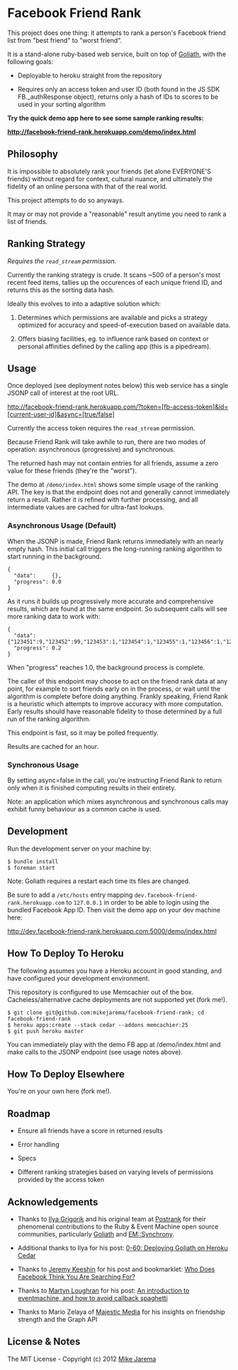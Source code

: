 # Facebook Friend Rank

This project does one thing: it attempts to rank a person's Facebook friend list from "best friend" to "worst friend".

It is a stand-alone ruby-based web service, built on top of [Goliath](http://goliath.io), with the following goals:

* Deployable to heroku straight from the repository

* Requires only an access token and user ID (both found in the JS SDK FB._authResponse object), returns only a hash of 
  IDs to scores to be used in your sorting algorithm

**Try the quick demo app here to see some sample ranking results:** 

**http://facebook-friend-rank.herokuapp.com/demo/index.html**


## Philosophy

It is impossible to absolutely rank your friends (let alone EVERYONE'S friends) without regard for
context, cultural nuance, and ultimately the fidelity of an online persona with that of the real world.

This project attempts to do so anyways.

It may or may not provide a "reasonable" result anytime you need to rank a list of friends.


## Ranking Strategy

*Requires the `read_stream` permission.*

Currently the ranking strategy is crude. It scans ~500 of a person's most 
recent feed items, tallies up the occurences of each unique friend ID, and
returns this as the sorting data hash.

Ideally this evolves to into a adaptive solution which:

1. Determines which permissions are available and picks a strategy optimized
   for accuracy and speed-of-execution based on available data.

2. Offers biasing facilities, eg. to influence rank based on context or
   personal affinities defined by the calling app (this is a pipedream).


## Usage

Once deployed (see deployment notes below) this web service has a single JSONP call of interest at the root URL.

http://facebook-friend-rank.herokuapp.com/?token=[fb-access-token]&id=[current-user-id]&async=[true/false]

Currently the access token requires the `read_stream` permission.

Because Friend Rank will take awhile to run, there are two modes of operation: asynchronous (progressive) and synchronous.

The returned hash may not contain entries for all friends, assume a zero value for these friends (they're the "worst").

The demo at `/demo/index.html` shows some simple usage of the ranking API. The key is that the endpoint does not
and generally cannot immediately return a result. Rather it is refined with further processing, and all intermediate
values are cached for ultra-fast lookups.

### Asynchronous Usage (Default)

When the JSONP is made, Friend Rank returns immediately with an nearly empty hash. This initial call triggers
the long-running ranking algorithm to start running in the background.

    {
      "data":     {},
      "progress": 0.0
    }

As it runs it builds up progressively more accurate and comprehensive results, which are found at the same endpoint.
So subsequent calls will see more ranking data to work with:

    {
      "data":     {"123451":9,"123452":99,"123453":1,"123454":1,"123455":1,"123456":1,"123457":1,"123458":2,"123459":2},
      "progress": 0.2
    }

When "progress" reaches 1.0, the background process is complete.

The caller of this endpoint may choose to act on the friend rank data at any point, for example to sort
friends early on in the process, or wait until the algorithm is complete before doing anything. Frankly speaking, 
Friend Rank is a heuristic which attempts to improve accuracy with more computation. Early results should have
reasonable fidelity to those determined by a full run of the ranking algorithm.

This endpoint is fast, so it may be polled frequently.

Results are cached for an hour.

### Synchronous Usage

By setting async=false in the call, you're instructing Friend Rank to return only when it is finished computing
results in their entirety.

Note: an application which mixes asynchronous and synchronous calls may exhibit funny behaviour as a common cache is used.


## Development

Run the development server on your machine by:

    $ bundle install
    $ foreman start

Note: Goliath requires a restart each time its files are changed.

Be sure to add a `/etc/hosts` entry mapping `dev.facebook-friend-rank.herokuapp.com` to `127.0.0.1` in
order to be able to login using the bundled Facebook App ID. Then visit the demo app on your dev machine here:

http://dev.facebook-friend-rank.herokuapp.com:5000/demo/index.html


## How To Deploy To Heroku

The following assumes you have a Heroku account in good standing, and have configured your development environment.

This repository is configured to use Memcachier out of the box. Cacheless/alternative cache deployments are not
supported yet (fork me!).
    
    $ git clone git@github.com:mikejarema/facebook-friend-rank; cd facebook-friend-rank
    $ heroku apps:create --stack cedar --addons memcachier:25
    $ git push heroku master
    
You can immediately play with the demo FB app at /demo/index.html and make calls to the JSONP endpoint 
(see usage notes above).


## How To Deploy Elsewhere

You're on your own here (fork me!).


## Roadmap

* Ensure all friends have a score in returned results

* Error handling

* Specs

* Different ranking strategies based on varying levels of permissions provided by the access token


## Acknowledgements

* Thanks to [Ilya Grigorik](http://igvita.com) and his original team at [Postrank](http://postrank.com) 
  for their phenomenal contributions to the Ruby & Event Machine open source communities, particularly 
  [Goliath](http://goliath.io) and [EM::Synchrony](https://github.com/igrigorik/em-synchrony).

* Additional thanks to Ilya for his post: 
  [0-60: Deploying Goliath on Heroku Cedar](http://www.igvita.com/2011/06/02/0-60-deploying-goliath-on-heroku-cedar/)

* Thanks to [Jeremy Keeshin](http://thekeesh.com/) for his post and bookmarklet: 
  [Who Does Facebook Think You Are Searching For?](http://thekeesh.com/2011/08/who-does-facebook-think-you-are-searching-for/)

* Thanks to [Martyn Loughran](http://mloughran.com/) for his post:
  [An introduction to eventmachine, and how to avoid callback spaghetti](http://rubylearning.com/blog/2010/10/01/an-introduction-to-eventmachine-and-how-to-avoid-callback-spaghetti/)

* Thanks to Mario Zelaya of [Majestic Media](http://www.majesticmedia.ca) for his insights on friendship strength
  and the Graph API


## License & Notes

The MIT License - Copyright (c) 2012 [Mike Jarema](http://mikejarema.com)
